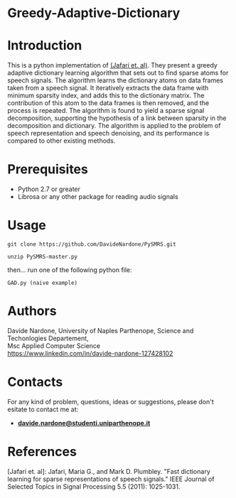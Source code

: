 # Greedy-Adaptive-Dictionary

# Introduction

This is a python implementation of [(Jafari et. al)](http://ieeexplore.ieee.org/document/5776648/). They present a greedy adaptive dictionary learning algorithm that sets out to find sparse atoms for speech signals. The algorithm learns the dictionary atoms on data frames taken from a speech signal. It iteratively extracts the data frame with minimum sparsity index, and adds this to the dictionary matrix. The contribution of this atom to the data frames is then removed, and the process is repeated. The algorithm is found to yield a sparse signal decomposition, supporting the hypothesis of a link between sparsity in the decomposition and dictionary. The algorithm is applied to the problem of speech representation and speech denoising, and its performance is compared to other existing methods. 


# Prerequisites

  - Python 2.7 or greater <br>
  - Librosa or any other package for reading audio signals
  
# Usage

`git clone https://github.com/DavideNardone/PySMRS.git` <br>

`unzip PySMRS-master.py`

then... run one of the following python file:

`GAD.py (naive example)` <br>

# Authors

Davide Nardone, University of Naples Parthenope, Science and Techonlogies Departement,<br> Msc Applied Computer Science <br/>
https://www.linkedin.com/in/davide-nardone-127428102

# Contacts

For any kind of problem, questions, ideas or suggestions, please don't esitate to contact me at: 
- **davide.nardone@studenti.uniparthenope.it**

# References

[Jafari et. al]: Jafari, Maria G., and Mark D. Plumbley. "Fast dictionary learning for sparse representations of speech signals." IEEE Journal of Selected Topics in Signal Processing 5.5 (2011): 1025-1031.
